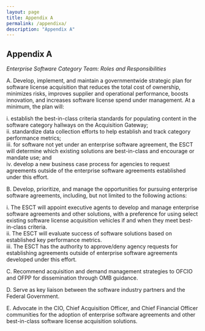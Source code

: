 ```yaml
---
layout: page
title: Appendix A
permalink: /appendixa/
description: "Appendix A"
---
```

## **Appendix A**

_Enterprise Software Category Team: Roles and Responsibilities_

A. Develop, implement, and maintain a governmentwide strategic plan for software license acquisition that reduces the total cost of ownership, minimizes risks, improves supplier and operational performance, boosts innovation, and increases software license spend under management.  At a minimum, the plan will:

  i. establish the best-in-class criteria standards for populating content in the software category hallways on the Acquisition Gateway;  
  ii. standardize data collection efforts to help establish and track category performance metrics;  
  iii. for software not yet under an enterprise software agreement, the ESCT will determine which existing solutions are best-in-class and encourage or mandate use; and  
  iv. develop a new business case process for agencies to request agreements outside of the enterprise software agreements established under this effort.

B. Develop, prioritize, and manage the opportunities for pursuing enterprise software agreements, including, but not limited to the following actions:

  i. The ESCT will appoint executive agents to develop and manage enterprise software agreements and other solutions, with a preference for using select existing software license acquisition vehicles if and when they meet best-in-class criteria.  
  ii. The ESCT will evaluate success of software solutions based on established key performance metrics.  
  iii. The ESCT has the authority to approve/deny agency requests for establishing agreements outside of enterprise software agreements developed under this effort.

C. Recommend acquisition and demand management strategies to OFCIO and OFPP for dissemination through OMB guidance.

D. Serve as key liaison between the software industry partners and the Federal Government.

E. Advocate in the CIO, Chief Acquisition Officer, and Chief Financial Officer communities for the adoption of enterprise software agreements and other best-in-class software license acquisition solutions.

